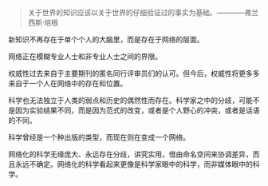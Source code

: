 > 关于世界的知识应该以关于世界的仔细验证过的事实为基础。————弗兰西斯·培根

新知识不再存在于单个个人的大脑里，而是存在于网络的层面。

网络正在模糊专业人士和非专业人士之间的界限。

权威性过去来自于主要期刊的匿名同行评审员们的认可。但今后，权威性将更多多来自于一个人在网络中的存在和位置。

科学也无法独立于人类的弱点和历史的偶然性而存在。科学家之中的分歧，可能不是因为实验结果不同，而是因为范式的改变，或者是个人野心的冲突，或者是话语的不同。

科学曾经是一个种出版的类型，而现在则在变成一个网络。

网络化的科学无缘庞大、永远存在分歧，讲究实用，借由命名空间来协调差异，而且永远不确定。网络化的科学看起来更像是科学家眼中的科学，而非媒体眼中的科学。

